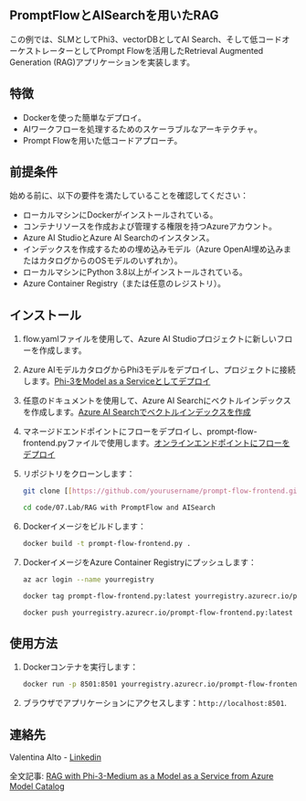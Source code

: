 ## PromptFlowとAISearchを用いたRAG

この例では、SLMとしてPhi3、vectorDBとしてAI Search、そして低コードオーケストレーターとしてPrompt Flowを活用したRetrieval Augmented Generation (RAG)アプリケーションを実装します。

## 特徴

- Dockerを使った簡単なデプロイ。
- AIワークフローを処理するためのスケーラブルなアーキテクチャ。
- Prompt Flowを用いた低コードアプローチ。

## 前提条件

始める前に、以下の要件を満たしていることを確認してください：

- ローカルマシンにDockerがインストールされている。
- コンテナリソースを作成および管理する権限を持つAzureアカウント。
- Azure AI StudioとAzure AI Searchのインスタンス。
- インデックスを作成するための埋め込みモデル（Azure OpenAI埋め込みまたはカタログからのOSモデルのいずれか）。
- ローカルマシンにPython 3.8以上がインストールされている。
- Azure Container Registry（または任意のレジストリ）。

## インストール

1. flow.yamlファイルを使用して、Azure AI Studioプロジェクトに新しいフローを作成します。
2. Azure AIモデルカタログからPhi3モデルをデプロイし、プロジェクトに接続します。[Phi-3をModel as a Serviceとしてデプロイ](https://learn.microsoft.com/azure/machine-learning/how-to-deploy-models-phi-3?view=azureml-api-2&tabs=phi-3-mini)
3. 任意のドキュメントを使用して、Azure AI Searchにベクトルインデックスを作成します。[Azure AI Searchでベクトルインデックスを作成](https://learn.microsoft.com/azure/search/search-how-to-create-search-index?tabs=portal)
4. マネージドエンドポイントにフローをデプロイし、prompt-flow-frontend.pyファイルで使用します。[オンラインエンドポイントにフローをデプロイ](https://learn.microsoft.com/azure/ai-studio/how-to/flow-deploy)
5. リポジトリをクローンします：

    ```sh
    git clone [[https://github.com/yourusername/prompt-flow-frontend.git](https://github.com/microsoft/Phi-3CookBook.git)](https://github.com/microsoft/Phi-3CookBook.git)
    
    cd code/07.Lab/RAG with PromptFlow and AISearch
    ```

6. Dockerイメージをビルドします：

    ```sh
    docker build -t prompt-flow-frontend.py .
    ```

7. DockerイメージをAzure Container Registryにプッシュします：

    ```sh
    az acr login --name yourregistry
    
    docker tag prompt-flow-frontend.py:latest yourregistry.azurecr.io/prompt-flow-frontend.py:latest
    
    docker push yourregistry.azurecr.io/prompt-flow-frontend.py:latest
    ```

## 使用方法

1. Dockerコンテナを実行します：

    ```sh
    docker run -p 8501:8501 yourregistry.azurecr.io/prompt-flow-frontend.py:latest
    ```

2. ブラウザでアプリケーションにアクセスします：`http://localhost:8501`.

## 連絡先

Valentina Alto - [Linkedin](https://www.linkedin.com/in/valentina-alto-6a0590148/)

全文記事: [RAG with Phi-3-Medium as a Model as a Service from Azure Model Catalog](https://medium.com/@valentinaalto/rag-with-phi-3-medium-as-a-model-as-a-service-from-azure-model-catalog-62e1411948f3)

